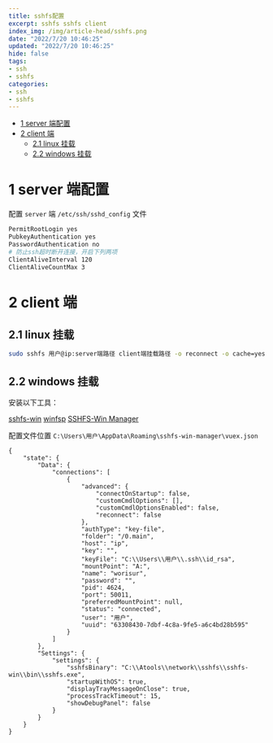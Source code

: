```yaml
---
title: sshfs配置
excerpt: sshfs sshfs client
index_img: /img/article-head/sshfs.png
date: "2022/7/20 10:46:25"
updated: "2022/7/20 10:46:25"
hide: false
tags:
- ssh
- sshfs
categories:
- ssh
- sshfs
---
```


- [1 server 端配置](#1-server-端配置)
- [2 client 端](#2-client-端)
  - [2.1 linux 挂载](#21-linux-挂载)
  - [2.2 windows 挂载](#22-windows-挂载)

# 1 server 端配置

配置 `server` 端 `/etc/ssh/sshd_config` 文件

```bash
PermitRootLogin yes
PubkeyAuthentication yes
PasswordAuthentication no
# 防止ssh超时断开连接，开启下列两项
ClientAliveInterval 120
ClientAliveCountMax 3
```

# 2 client 端

## 2.1 linux 挂载

```bash
sudo sshfs 用户@ip:server端路径 client端挂载路径 -o reconnect -o cache=yes -o port=ssh端口号 -o users -o allow_other
```

## 2.2 windows 挂载

安装以下工具：

[sshfs-win](https://github.com/billziss-gh/sshfs-win/releases)
[winfsp](https://github.com/billziss-gh/winfsp/releases)
[SSHFS-Win Manager](https://github.com/evsar3/sshfs-win-manager/releases)

配置文件位置 `C:\Users\用户\AppData\Roaming\sshfs-win-manager\vuex.json` 

```
{
	"state": {
		"Data": {
			"connections": [
				{
					"advanced": {
						"connectOnStartup": false,
						"customCmdlOptions": [],
						"customCmdlOptionsEnabled": false,
						"reconnect": false
					},
					"authType": "key-file",
					"folder": "/0.main",
					"host": "ip",
					"key": "",
					"keyFile": "C:\\Users\\用户\\.ssh\\id_rsa",
					"mountPoint": "A:",
					"name": "worisur",
					"password": "",
					"pid": 4624,
					"port": 50011,
					"preferredMountPoint": null,
					"status": "connected",
					"user": "用户",
					"uuid": "63308430-7dbf-4c8a-9fe5-a6c4bd28b595"
				}
			]
		},
		"Settings": {
			"settings": {
				"sshfsBinary": "C:\\Atools\\network\\sshfs\\sshfs-win\\bin\\sshfs.exe",
				"startupWithOS": true,
				"displayTrayMessageOnClose": true,
				"processTrackTimeout": 15,
				"showDebugPanel": false
			}
		}
	}
}
```


